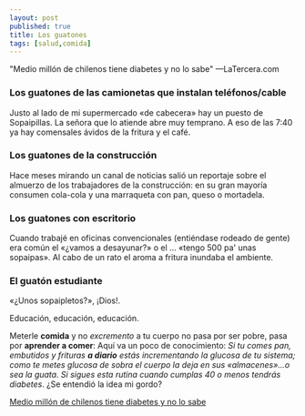 ```yaml
---
layout: post
published: true
title: Los guatones
tags: [salud,comida]
---
```


"Medio millón de chilenos tiene diabetes y no lo sabe" —LaTercera.com

### Los guatones de las camionetas que instalan teléfonos/cable

Justo al lado de mi supermercado «de cabecera» hay un puesto de Sopaipillas. La
señora que lo atiende abre muy temprano. A eso de las 7:40 ya hay comensales
ávidos de la fritura y el café. 

### Los guatones de la construcción

Hace meses mirando un canal de noticias salió un reportaje sobre el almuerzo de
los trabajadores de la construcción: en su gran mayoría consumen cola-cola y una
marraqueta con pan, queso o mortadela. 

### Los guatones con escritorio

Cuando trabajé en oficinas convencionales (entiéndase rodeado de gente) era
común el «¿vamos a desayunar?» o el ... «tengo 500 pa' unas sopaipas». Al cabo
de un rato el aroma a fritura inundaba el ambiente.

### El guatón estudiante

«¿Unos sopaipletos?», ¡Dios!.

Educación, educación, educación. 

Meterle **comida** y no _excremento_ a tu cuerpo no pasa por ser pobre, pasa por
**aprender a comer**: Aquí va un poco de conocimiento: _Si tu comes pan,
embutidos y frituras **a diario** estás incrementando la glucosa de tu sistema;
como te metes glucosa de sobra el cuerpo la deja en sus «almacenes»...o sea la
guata. Si sigues esta rutina cuando cumplas 40 o menos tendrás diabetes_. ¿Se
entendió la idea mi gordo? 

[Medio millón de chilenos tiene diabetes y no lo
sabe](http://www.latercera.com/noticia/tendencias/2016/04/659-675483-9-medio-millon-de-chilenos-tiene-diabetes-y-no-lo-sabe.shtml)

